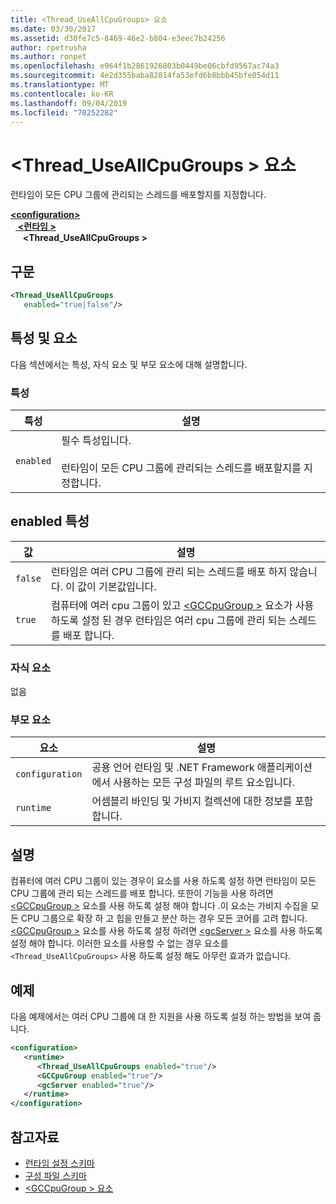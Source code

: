 ```yaml
---
title: <Thread_UseAllCpuGroups> 요소
ms.date: 03/30/2017
ms.assetid: d30fe7c5-8469-46e2-b804-e3eec7b24256
author: rpetrusha
ms.author: ronpet
ms.openlocfilehash: e964f1b2861926803b0449be06cbfd9567ac74a3
ms.sourcegitcommit: 4e2d355baba82814fa53efd6b8bbb45bfe054d11
ms.translationtype: MT
ms.contentlocale: ko-KR
ms.lasthandoff: 09/04/2019
ms.locfileid: "70252282"
---
```

# <a name="thread_useallcpugroups-element"></a>\<Thread_UseAllCpuGroups > 요소

런타임이 모든 CPU 그룹에 관리되는 스레드를 배포할지를 지정합니다.

[ **\<configuration>** ](../configuration-element.md)\
&nbsp;&nbsp;[ **\<런타임 >** ](runtime-element.md)\
&nbsp;&nbsp;&nbsp;&nbsp; **\<Thread_UseAllCpuGroups >**  

## <a name="syntax"></a>구문

```xml
<Thread_UseAllCpuGroups
   enabled="true|false"/>
```

## <a name="attributes-and-elements"></a>특성 및 요소

다음 섹션에서는 특성, 자식 요소 및 부모 요소에 대해 설명합니다.

### <a name="attributes"></a>특성

|특성|설명|
|---------------|-----------------|
|`enabled`|필수 특성입니다.<br /><br /> 런타임이 모든 CPU 그룹에 관리되는 스레드를 배포할지를 지정합니다.|

## <a name="enabled-attribute"></a>enabled 특성

|값|설명|
|-----------|-----------------|
|`false`|런타임은 여러 CPU 그룹에 관리 되는 스레드를 배포 하지 않습니다. 이 값이 기본값입니다.|
|`true`|컴퓨터에 여러 cpu 그룹이 있고 [ \<GCCpuGroup >](gccpugroup-element.md) 요소가 사용 하도록 설정 된 경우 런타임은 여러 cpu 그룹에 관리 되는 스레드를 배포 합니다.|

### <a name="child-elements"></a>자식 요소

없음

### <a name="parent-elements"></a>부모 요소

|요소|설명|
|-------------|-----------------|
|`configuration`|공용 언어 런타임 및 .NET Framework 애플리케이션에서 사용하는 모든 구성 파일의 루트 요소입니다.|
|`runtime`|어셈블리 바인딩 및 가비지 컬렉션에 대한 정보를 포함합니다.|

## <a name="remarks"></a>설명

컴퓨터에 여러 CPU 그룹이 있는 경우이 요소를 사용 하도록 설정 하면 런타임이 모든 CPU 그룹에 관리 되는 스레드를 배포 합니다. 또한이 기능을 사용 하려면 [ \<GCCpuGroup >](gccpugroup-element.md) 요소를 사용 하도록 설정 해야 합니다 .이 요소는 가비지 수집을 모든 CPU 그룹으로 확장 하 고 힙을 만들고 분산 하는 경우 모든 코어를 고려 합니다. [ \<GCCpuGroup >](gccpugroup-element.md) 요소를 사용 하도록 설정 하려면 [ \<gcServer >](gcserver-element.md) 요소를 사용 하도록 설정 해야 합니다. 이러한 요소를 사용할 수 없는 경우 요소를 `<Thread_UseAllCpuGroups>` 사용 하도록 설정 해도 아무런 효과가 없습니다.

## <a name="example"></a>예제

다음 예제에서는 여러 CPU 그룹에 대 한 지원을 사용 하도록 설정 하는 방법을 보여 줍니다.

```xml
<configuration>
   <runtime>
      <Thread_UseAllCpuGroups enabled="true"/>
      <GCCpuGroup enabled="true"/>
      <gcServer enabled="true"/>
   </runtime>
</configuration>
```

## <a name="see-also"></a>참고자료

- [런타임 설정 스키마](index.md)
- [구성 파일 스키마](../index.md)
- [\<GCCpuGroup > 요소](gccpugroup-element.md)
